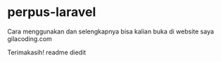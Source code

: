 # perpus-laravel
Cara menggunakan dan selengkapnya bisa kalian buka di website saya gilacoding.com

Terimakasih!
readme diedit
